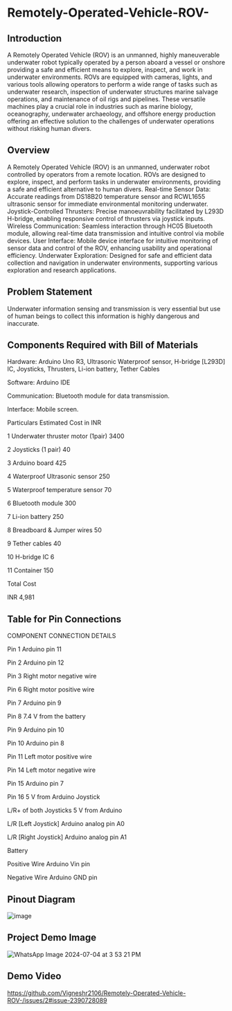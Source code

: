 # Remotely-Operated-Vehicle-ROV-

## Introduction
A Remotely Operated Vehicle (ROV) is an unmanned, highly maneuverable underwater robot typically operated by a person aboard a vessel or onshore
providing a safe and efficient means to explore, inspect, and work in underwater environments. ROVs are equipped with cameras, lights, and various tools
allowing operators to perform a wide range of tasks such as underwater research, inspection of underwater structures
marine salvage operations, and maintenance of oil rigs and pipelines. 
These versatile machines play a crucial role in industries such as marine biology, oceanography, underwater archaeology, and offshore energy production
offering an effective solution to the challenges of underwater operations without risking human divers.


## Overview
A Remotely Operated Vehicle (ROV) is an unmanned, underwater robot controlled by operators from a remote location. 
ROVs are designed to explore, inspect, and perform tasks in underwater environments, providing a safe and efficient alternative to human divers.
Real-time Sensor Data: Accurate readings from DS18B20 temperature sensor and RCWL1655 ultrasonic sensor for immediate environmental monitoring underwater.
Joystick-Controlled Thrusters: Precise manoeuvrability facilitated by L293D H-bridge, enabling responsive control of thrusters via joystick inputs.
Wireless Communication: Seamless interaction through HC05 Bluetooth module, allowing real-time data transmission and intuitive control via mobile devices.
User Interface: Mobile device interface for intuitive monitoring of sensor data and control of the ROV, enhancing usability and operational efficiency.
Underwater Exploration: Designed for safe and efficient data collection and navigation in underwater environments, supporting various exploration and research applications.


## Problem Statement
Underwater information sensing and transmission is very essential but use of human beings to collect this information is highly dangerous and inaccurate.

## Components Required with Bill of Materials
Hardware: Arduino Uno R3, Ultrasonic Waterproof sensor, H-bridge [L293D] IC, Joysticks, Thrusters, Li-ion battery, Tether Cables

Software: Arduino IDE

Communication: Bluetooth module for data transmission.

Interface: Mobile screen.


Particulars	Estimated Cost in INR

 1	Underwater thruster motor (1pair)	3400
 
 2	Joysticks (1 pair)	40 
 
 3	Arduino board	425 
 
 4	Waterproof Ultrasonic sensor	250 
 
 5	Waterproof temperature sensor	70 
 
 6	Bluetooth module	300 
 
 7	Li-ion battery	250 
 
 8	Breadboard & Jumper wires	50 
 
 9	Tether cables	40 
 
 10	H-bridge IC 	6
 
 11	Container	150
 
Total Cost

INR 4,981


## Table for Pin Connections

COMPONENT	CONNECTION DETAILS

Pin 1	Arduino pin 11

Pin 2	Arduino pin 12

Pin 3	Right motor negative wire

Pin 6	Right motor positive wire

Pin 7	Arduino pin 9

Pin 8	7.4 V from the battery

Pin 9	Arduino pin 10

Pin 10	Arduino pin 8

Pin 11	Left motor positive wire

Pin 14	Left motor negative wire

Pin 15	Arduino pin 7

Pin 16	5 V from Arduino Joystick	

L/R+ of both Joysticks	5 V from Arduino

L/R [Left Joystick]	Arduino analog pin A0

L/R [Right Joystick]	Arduino analog pin A1

Battery	

Positive Wire	Arduino Vin pin

Negative Wire	Arduino GND pin


## Pinout Diagram
![image](https://github.com/Vigneshr2106/Remotely-Operated-Vehicle-ROV-/assets/165021886/56ead2ec-9ce6-46ae-9217-9760139daf04)

## Project Demo Image

![WhatsApp Image 2024-07-04 at 3 53 21 PM](https://github.com/Vigneshr2106/Remotely-Operated-Vehicle-ROV-/assets/165415082/d3006044-8208-4fc0-969d-a4a343b87be2)



## Demo Video

https://github.com/Vigneshr2106/Remotely-Operated-Vehicle-ROV-/issues/2#issue-2390728089
